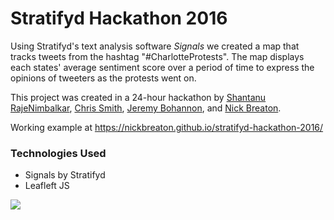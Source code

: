 # Stratifyd Hackathon 2016

Using Stratifyd's text analysis software *Signals* we created a map that tracks tweets from the hashtag "#CharlotteProtests". The map displays each states' average sentiment score over a period of time to express the opinions of tweeters as the protests went on.

This project was created in a 24-hour hackathon by [Shantanu RajeNimbalkar](https://github.com/dopeamine), [Chris Smith](https://github.com/Kirbstomper), [Jeremy Bohannon](https://github.com/jeremybohannon), and [Nick Breaton](https://github.com/nickbreaton).

Working example at https://nickbreaton.github.io/stratifyd-hackathon-2016/

### Technologies Used
- Signals by Stratifyd
- Leafleft JS

<a href="https://nickbreaton.github.io/stratifyd-hackathon-2016/">
  <image src="https://raw.githubusercontent.com/nickbreaton/stratifyd-hackathon-2016/master/.github/example.png" />
</a>



